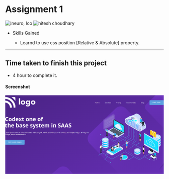 # Assignment 1

![ineuro, lco](https://img.shields.io/badge/iNeuron-LCO-green)
![hitesh choudhary](https://img.shields.io/badge/Hitesh--Choudhary-Full--stack--JS--bootcamp-red)

- Skills Gained

  - Learnd to use css position [Relative & Absolute] property.

---

## Time taken to finish this project

- 4 hour to complete it.

#### Screenshot

![SCREENSHOT](./screenshot/screenshot.PNG)
